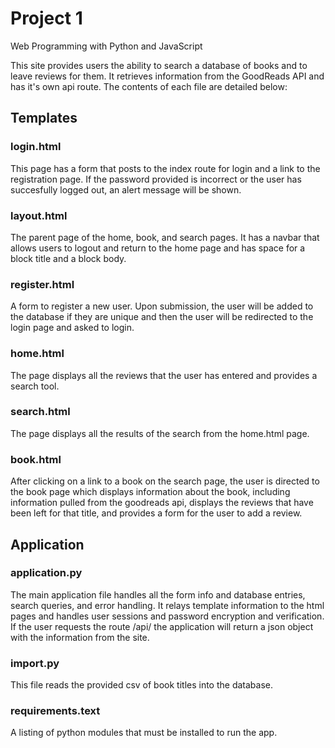 # Project 1

Web Programming with Python and JavaScript

This site provides users the ability to search a database of books and to leave reviews for them. It retrieves information from the GoodReads API and has it's own api route. The contents of each file are detailed below: 

## Templates

### login.html
This page has a form that posts to the index route for login and a link to the registration page. If the password provided is incorrect or the user has succesfully logged out, an alert message will be shown.

### layout.html
The parent page of the home, book, and search pages. It has a navbar that allows users to logout and return to the home page and has space for a block title and a block body.

### register.html
A form to register a new user. Upon submission, the user will be added to the database if they are unique and then the user will be redirected to the login page and asked to login.

### home.html
The page displays all the reviews that the user has entered and provides a search tool.

### search.html
The page displays all the results of the search from the home.html page.

### book.html
After clicking on a link to a book on the search page, the user is directed to the book page which displays information about the book, including information pulled from the goodreads api, displays the reviews that have been left for that title, and provides a form for the user to add a review. 

## Application

### application.py
The main application file handles all the form info and database entries, search queries, and error handling. It relays template information to the html pages and handles user sessions and password encryption and verification. If the user requests the route /api/<isbn> the application will return a json object with the information from the site.

### import.py
This file reads the provided csv of book titles into the database.

### requirements.text
A listing of python modules that must be installed to run the app.
